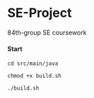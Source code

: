 # SE-Project

84th-group SE coursework

#### Start

```shell
cd src/main/java
```

```shell
chmod +x build.sh
```

```shell
./build.sh
```
